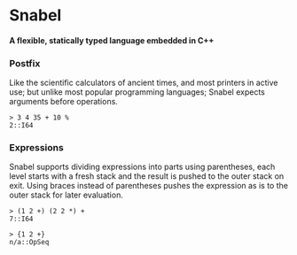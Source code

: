 # Snabel
#### A flexible, statically typed language embedded in C++

### Postfix
Like the scientific calculators of ancient times, and most printers in active use; but unlike most popular programming languages; Snabel expects arguments before operations.

```
> 3 4 35 + 10 %
2::I64
```

### Expressions
Snabel supports dividing expressions into parts using parentheses, each level starts with a fresh stack and the result is pushed to the outer stack on exit. Using braces instead of parentheses pushes the expression as is to the outer stack for later evaluation.

```
> (1 2 +) (2 2 *) +
7::I64

> {1 2 +}
n/a::OpSeq
```